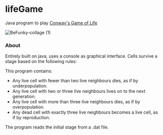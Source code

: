 # lifeGame
Java program to play [Conway's Game of Life](https://en.wikipedia.org/wiki/Conway%27s_Game_of_Life)

![BeFunky-collage (1)](https://user-images.githubusercontent.com/19597283/70262813-0289ae00-1763-11ea-987b-540215ee196a.jpg)

### About

Entirely built on java, uses a console as graphical interface. Cells survive a stage based on the following rules:

This program contains:

* Any live cell with fewer than two live neighbours dies, as if by underpopulation.
* Any live cell with two or three live neighbours lives on to the next generation.
* Any live cell with more than three live neighbours dies, as if by overpopulation.
* Any dead cell with exactly three live neighbours becomes a live cell, as if by reproduction.

The program reads the initial stage from a .dat file.
